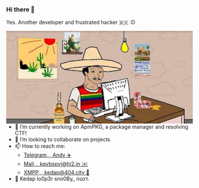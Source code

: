 ### Hi there 👋
Yes. Another developer and frustrated hacker 🇲🇽 :D

<img align="left" src="https://raw.githubusercontent.com/Kedap/Kedap/master/img/me.jpg" alt="me" height="250">

- 🔭 I’m currently working on ApmPKG, a package manager and resolving CTF!
- 👯 I’m looking to collaborate on projects
- 📫 How to reach me: 
  - [Telegram,,, Andy ✈️](https://t.me/Kedap_Develop)
  - [Mail,,, kqybspvj@hi2.in ✉️](mail:dxhqezk@hi2.in)
  - [XMPP,,, kedap@404.city 💬](xmpp:kedap@404.city)
- 👤 Kedap lo0p3r sno0By_ דנטה.
